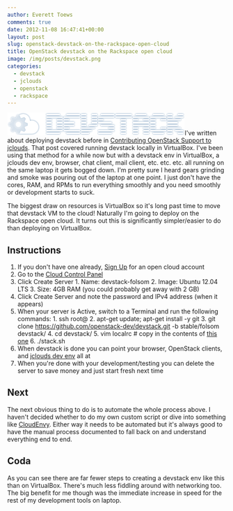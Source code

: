 ```yaml
---
author: Everett Toews
comments: true
date: 2012-11-08 16:47:41+00:00
layout: post
slug: openstack-devstack-on-the-rackspace-open-cloud
title: OpenStack devstack on the Rackspace open cloud
image: /img/posts/devstack.png
categories:
  - devstack
  - jclouds
  - openstack
  - rackspace
---
```


<img class="img-right" src="/img/posts/devstack.png"/>I've written about deploying devstack before in [Contributing OpenStack Support to jclouds](/2012/10/03/contributing-openstack-support-to-jclouds/). That post covered running devstack locally in VirtualBox. I've been using that method for a while now but with a devstack env in VirtualBox, a jclouds dev env, browser, chat client, mail client, etc. etc. etc. all running on the same laptop it gets bogged down. I'm pretty sure I heard gears grinding and smoke was pouring out of the laptop at one point. I just don't have the cores, RAM, and RPMs to run everything smoothly and you need smoothly or development starts to suck.

<!--more-->

The biggest draw on resources is VirtualBox so it's long past time to move that devstack VM to the cloud! Naturally I'm going to deploy on the Rackspace open cloud. It turns out this is significantly simpler/easier to do than deploying on VirtualBox.

## Instructions

  1. If you don't have one already, [Sign Up](https://cart.rackspace.com/cloud/) for an open cloud account
  2. Go to the [Cloud Control Panel](https://mycloud.rackspace.com)
  3. Click Create Server
    1. Name: devstack-folsom
    2. Image: Ubuntu 12.04 LTS
    3. Size: 4GB RAM (you could probably get away with 2 GB)
  4. Click Create Server and note the password and IPv4 address (when it appears)
  5. When your server is Active, switch to a Terminal and run the following commands:
    1. ssh root@<IPv4 Address>
    2. apt-get update; apt-get install -y git
    3. git clone https://github.com/openstack-dev/devstack.git -b stable/folsom devstack/
    4. cd devstack/
    5. vim localrc # copy in the contents of [this one](https://gist.github.com/4004430)
    6. ./stack.sh
  6. When devstack is done you can point your browser, OpenStack clients, and [jclouds dev env](http://blog./img/posts.com/2012/09/04/jclouds-and-openstack/) all at <IPv4 Address>
  7. When you're done with your development/testing you can delete the server to save money and just start fresh next time

## Next

The next obvious thing to do is to automate the whole process above. I haven't decided whether to do my own custom script or dive into something like [CloudEnvy](https://github.com/cloudenvy/cloudenvy). Either way it needs to be automated but it's always good to have the manual process documented to fall back on and understand everything end to end.

## Coda

As you can see there are far fewer steps to creating a devstack env like this than on VirtualBox. There's much less fiddling around with networking too. The big benefit for me though was the immediate increase in speed for the rest of my development tools on laptop.
